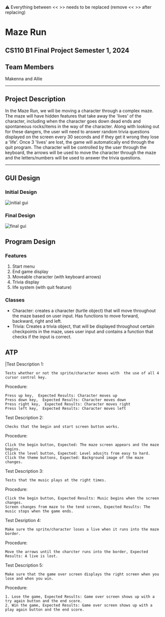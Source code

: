 
:warning: Everything between << >> needs to be replaced (remove << >> after replacing)

# Maze Run
## CS110 B1 Final Project  Semester 1, 2024

## Team Members

Makenna and Allie

***

## Project Description

In the Maze Run, we will be moving a character through a complex maze. The maze will have hidden features that take away the 'lives' of the character, including when the character goes down dead ends and spontaneous rocks/items in the way of the character. Along with looking out for these dangers, the user will need to answer random trivia questions displayed on the screen every 30 seconds and if they get it wrong they lose a 'life'. Once 3 'lives' are lost, the game will automatically end through the quit program. The character will be controlled by the user through the keyboard, the arrows will be used to move the character through the maze and the letters/numbers will be used to answer the trivia questions.

***    

## GUI Design

### Initial Design

![initial gui](assets/gui.jpg)

### Final Design

![final gui](assets/finalgui.jpg)

## Program Design

### Features

1. Start menu
2. End game display
3. Moveable character (with keyboard arrows)
4. Trivia display
5. life system (with quit feature)

### Classes

- Character: creates a character (turtle object) that will move throughout the maze based on user input. Has functions to move
forward, backward, right and left.
- Trivia: Creates a trivia object, that will be displayed throughout certain checkpoints in the maze, uses user input and contains a function that checks if the input is correct. 

## ATP

|Test Description 1:   

    Tests whether or not the sprite/character moves with  the use of all 4 cursor control key.

Procedure:

    Press up key,  Expected Results: Character moves up
    Press down key,  Expected Results: Character moves down
    Press right key,  Expected Results: Character moves right
    Press left key,  Expected Results: Character moves left

Test Description 2:   

    Checks that the begin and start screen button works.

Procedure:

    Click the begin button, Expected: The maze screen appears and the maze begins.
    Click the level button, Expected: Level adusjts from easy to hard. 
    Click the theme buttons, Expected: Background image of the maze changes.

Test Description 3: 

    Tests that the music plays at the right times.

Procedure:

    Click the begin button, Expected Results: Music begins when the screen changes.
    Screen changes from maze to the tend screen, Expected Results: The music stops when the game ends.

Test Desription 4:

    Make sure the sprite/character loses a live when it runs into the maze border.

Procedure:

    Move the arrows until the charcter runs into the border, Expected Results: A live is lost. 

Test Description 5:

    Make sure that the game over screen displays the right screen when you lose and when you win. 

Procedure:

    1. Lose the game, Expected Results: Game over screen shows up with a try again button and the end score.
    2. Win the game, Expected Results: Game over screen shows up with a play again button and the end score.

